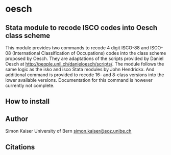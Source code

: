 # oesch
## Stata module to recode ISCO codes into Oesch class scheme
This module provides two commands to recode 4 digit ISCO-88 and ISCO-08 (International Classification of Occupations) codes into the class scheme proposed by Oesch. They are adaptations of the scripts provided by Daniel Oesch at http://people.unil.ch/danieloesch/scripts/. The module follows the same logic as the isko and isco Stata modules by John Hendrickx. And additional command is provided to recode 16- and 8-class versions into the lower available versions. Documentation for this command is however currently not complete.

## How to install


## Author
Simon Kaiser
University of Bern
simon.kaiser@soz.unibe.ch

## Citations
